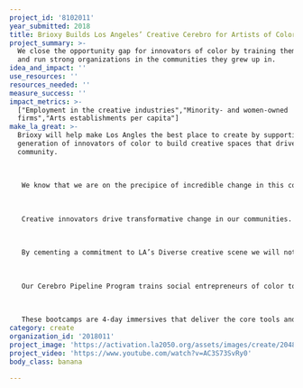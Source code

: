 ```yaml
---
project_id: '8102011'
year_submitted: 2018
title: Brioxy Builds Los Angeles’ Creative Cerebro for Artists of Color
project_summary: >-
  We close the opportunity gap for innovators of color by training them to build
  and run strong organizations in the communities they grew up in.
idea_and_impact: ''
use_resources: ''
resources_needed: ''
measure_success: ''
impact_metrics: >-
  ["Employment in the creative industries","Minority- and women-owned
  firms","Arts establishments per capita"]
make_la_great: >-
  Brioxy will help make Los Angles the best place to create by supporting a
  generation of innovators of color to build creative spaces that drive
  community.
   
   
   
   We know that we are on the precipice of incredible change in this country. LA is leading the nation’s demographic shift as people of color become the majority of our nation. Yet as our community becomes increasingly diverse, leadership in the social entrepreneurship and nonprofit sectors have struggled to reflect that diversity. 
   
   
   
   Creative innovators drive transformative change in our communities. We believe by investing in artists and creatives of color we can help them to stay imbedded within their communities, combatting displacement, and giving communities the tools to create jobs, provide leadership and generate community wealth. 
   
   
   
   By cementing a commitment to LA’s Diverse creative scene we will not only ensure that LA remains the creative hub of California but we will do so in a way that all Angelenos see themselves reflected in our creative core. Our arts and culture sector cannot thrive if it is not equitable. 
   
   
   
   Our Cerebro Pipeline Program trains social entrepreneurs of color to build and scale solutions that increase opportunity and equity. Highly interactive, these programs give Angelenos space to practice what they are learning, build a powerful network and access critical skill building. Sessions on topics like leadership, management, governance, strategic planning, fundraising, financial management, marketing, grant writing, evaluation and more. With your vote we can help position Los Angeles to be an epicenter of creative activation for innovators of color. We see the creative industries as a core focus to building “possibility models” for our neighborhoods and communities. 
   
   
   
   These bootcamps are 4-day immersives that deliver the core tools and skills needed to run a nonprofit or startup business. Our Cerebro Pipeline centers wellness and self care—balancing that with hard skills like fundraising and financial management. We invite thought leaders and successful innovators to join each cohort for talks, meals and community as these local creatives map out how to grow their leadership and take LA’s creative industry to the next level.
category: create
organization_id: '2018011'
project_image: 'https://activation.la2050.org/assets/images/create/2048-wide/brioxy.jpg'
project_video: 'https://www.youtube.com/watch?v=AC3S73SvRy0'
body_class: banana

---
```

